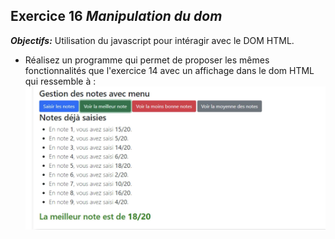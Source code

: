 ## Exercice 16 ***Manipulation du dom***

***Objectifs:***
    Utilisation du javascript pour intéragir avec le DOM HTML. 


- Réalisez un programme qui permet de proposer les mêmes fonctionnalités que l'exercice 14 avec un affichage dans le dom HTML qui ressemble à :
![Exercice 20](asset/exercice-20.png "Affichage exercice 20")